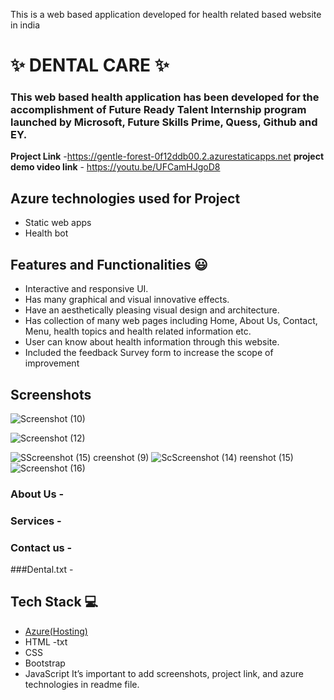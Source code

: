   This is a web based application developed for health related based website in india
# ✨ DENTAL CARE ✨


### This web based health application has been developed for the accomplishment of Future Ready Talent Internship program launched by Microsoft, Future Skills Prime, Quess, Github and EY.


**Project Link** -https://gentle-forest-0f12ddb00.2.azurestaticapps.net
**project demo video link** - https://youtu.be/UFCamHJgoD8

## Azure technologies used for Project

- Static web apps
- Health bot

## Features and Functionalities 😃

- Interactive and responsive UI.
- Has many graphical and visual innovative effects.
- Have an aesthetically pleasing visual design and architecture.
- Has collection of many web pages including Home, About Us, Contact, Menu, health topics and health related information etc.
- User can know about health information through this website.
- Included the feedback Survey form to increase the scope of improvement 

## Screenshots


![Screenshot (10)](https://user-images.githubusercontent.com/121887304/212016071-a0686f33-1aa2-4fbb-82e3-6b556f1494ec.png)

![Screenshot (12)](https://user-images.githubusercontent.com/121887304/212016368-75749d20-3667-40bc-9013-1425885cbe46.png)

   ![S![Screenshot (15)](https://user-images.githubusercontent.com/121887304/212016181-da2285b2-4fbb-42c6-8a49-9d8cb0e202df.png)
creenshot (9)](https://user-images.githubusercontent.com/121887304/212016118-0c6b2541-2084-4902-97ec-14633379ce9e.png)
![Sc![Screenshot (14)](https://user-images.githubusercontent.com/121887304/212016233-599691bd-16ca-445f-9dfb-c1e2598ef6d8.png)
reenshot (15)](https://user-images.githubusercontent.com/121887304/212016148-88e87767-5e5a-4ec5-bae7-2d51088c6562.png)
![Screenshot (16)](https://user-images.githubusercontent.com/121887304/212016215-13cc5240-14cc-4f5d-8744-39e343f2f5a2.png)


### About Us -



### Services -



### Contact us -



###Dental.txt -



## Tech Stack 💻

- [Azure(Hosting)](https://azure.microsoft.com/en-in/features/azure-portal/)
- HTML
-txt
- CSS
- Bootstrap
- JavaScript
It’s important to add screenshots, project link, and azure technologies in readme file.

